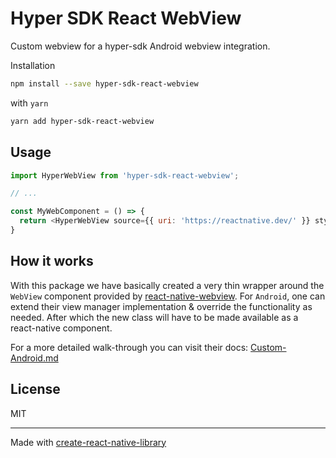 # Hyper SDK React WebView

Custom webview for a hyper-sdk Android webview integration.

 Installation

```sh
npm install --save hyper-sdk-react-webview
```

 with `yarn`

```sh
yarn add hyper-sdk-react-webview
```

## Usage

```js
import HyperWebView from 'hyper-sdk-react-webview';

// ...

const MyWebComponent = () => {
  return <HyperWebView source={{ uri: 'https://reactnative.dev/' }} style={{ flex: 1 }} />;
}
```

## How it works
With this package we have basically created a very thin wrapper around the `WebView` component provided by [react-native-webview](https://www.npmjs.com/package/react-native-webview). For `Android`, one can extend their view manager implementation & override the functionality as needed. After which the new class will have to be made available as a react-native component.

For a more detailed walk-through you can visit their docs: [Custom-Android.md](https://github.com/react-native-webview/react-native-webview/blob/v13.10.2/docs/Custom-Android.md)

## License

MIT

---

Made with [create-react-native-library](https://github.com/callstack/react-native-builder-bob)
